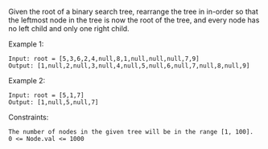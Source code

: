 Given the root of a binary search tree, rearrange the tree in in-order so that the leftmost node in the tree is now the root of the tree, and every node has no left child and only one right child.

 

Example 1:
```
Input: root = [5,3,6,2,4,null,8,1,null,null,null,7,9]
Output: [1,null,2,null,3,null,4,null,5,null,6,null,7,null,8,null,9]
```

Example 2:
```
Input: root = [5,1,7]
Output: [1,null,5,null,7]
``` 

Constraints:
```
The number of nodes in the given tree will be in the range [1, 100].
0 <= Node.val <= 1000
```